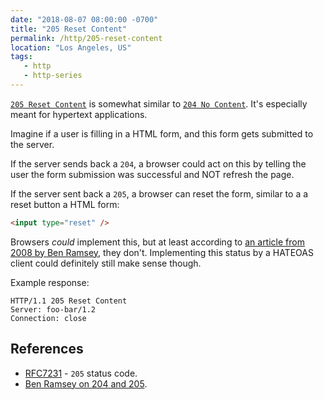 ```yaml
---
date: "2018-08-07 08:00:00 -0700"
title: "205 Reset Content"
permalink: /http/205-reset-content
location: "Los Angeles, US"
tags:
   - http
   - http-series
---
```


[`205 Reset Content`][1] is somewhat similar to [`204 No Content`][2]. It's
especially meant for hypertext applications.

Imagine if a user is filling in a HTML form, and this form gets submitted
to the server.

If the server sends back a `204`, a browser could act on this by telling
the user the form submission was successful and NOT refresh the page.

If the server sent back a `205`, a browser can reset the form, similar to a
a reset button a HTML form:

```html
<input type="reset" />
```

Browsers _could_ implement this, but at least according to [an article from 2008
by Ben Ramsey][3], they don't. Implementing this status by a HATEOAS client could
definitely still make sense though.


Example response:

```http
HTTP/1.1 205 Reset Content
Server: foo-bar/1.2
Connection: close
```

References
----------

* [RFC7231][1] - `205` status code.
* [Ben Ramsey on 204 and 205][3].

[1]: https://tools.ietf.org/html/rfc7231#section-6.3.6
[2]: /http/204-no-content
[3]: https://benramsey.com/blog/2008/05/http-status-204-no-content-and-205-reset-content/
